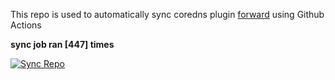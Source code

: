 This repo is used to automatically sync coredns plugin [forward](https://github.com/QZLin/forward) using Github Actions

**sync job ran [447] times**

[![Sync Repo](https://github.com/QZLin/coredns-extract/actions/workflows/sync.yaml/badge.svg)](https://github.com/QZLin/coredns-extract/actions/workflows/sync.yaml)
